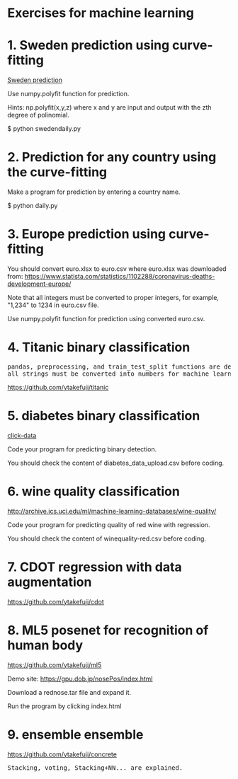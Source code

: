 # Exercises for machine learning

# 1. Sweden prediction using curve-fitting
<a href='https://github.com/ytakefuji/sweden'> Sweden prediction</a>

Use numpy.polyfit function for prediction.

Hints: np.polyfit(x,y,z) where x and y are input and output with the zth degree of polinomial.

$ python swedendaily.py

# 2. Prediction for any country using the curve-fitting

Make a program for prediction by entering a country name.

$ python daily.py


# 3. Europe prediction using curve-fitting

You should convert euro.xlsx to euro.csv where euro.xlsx was downloaded from:
https://www.statista.com/statistics/1102288/coronavirus-deaths-development-europe/

Note that all integers must be converted to proper integers, for example, "1,234" to 1234 in euro.csv file.

Use numpy.polyfit function for prediction using converted euro.csv.

# 4. Titanic binary classification

<pre>
pandas, preprocessing, and train_test_split functions are detailed.
all strings must be converted into numbers for machine learning.
</pre>

https://github.com/ytakefuji/titanic


# 5. diabetes binary classification

<a href='http://archive.ics.uci.edu/ml/datasets/Early+stage+diabetes+risk+prediction+dataset.'> click-data</a>

Code your program for predicting binary detection.

You should check the content of diabetes_data_upload.csv before coding.


# 6. wine quality classification

http://archive.ics.uci.edu/ml/machine-learning-databases/wine-quality/

Code your program for predicting quality of red wine with regression.

You should check the content of winequality-red.csv before coding.

# 7. CDOT regression with data augmentation

https://github.com/ytakefuji/cdot

# 8. ML5 posenet for recognition of human body

https://github.com/ytakefuji/ml5

Demo site:
https://gpu.dob.jp/nosePos/index.html

Download a rednose.tar file and expand it.

Run the program by clicking index.html

# 9. ensemble ensemble

https://github.com/ytakefuji/concrete
<pre>
Stacking, voting, Stacking+NN... are explained.
</pre>




